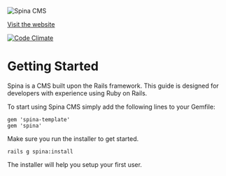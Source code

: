 ![Spina CMS](http://www.denkwebsite.nl/spinacms.png)

[Visit the website](http://www.spinacms.com)

[![Code Climate](https://codeclimate.com/github/denkGroot/Spina/badges/gpa.svg)](https://codeclimate.com/github/denkGroot/Spina)

# Getting Started

Spina is a CMS built upon the Rails framework. This guide is designed for developers with experience using Ruby on Rails. 

To start using Spina CMS simply add the following lines to your Gemfile:

    gem 'spina-template'
    gem 'spina'

Make sure you run the installer to get started.

    rails g spina:install

The installer will help you setup your first user.